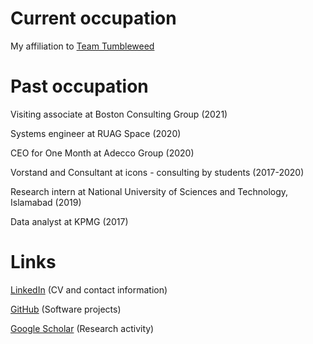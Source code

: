

<head>
<meta name="google-site-verification" content="ruOBcOn1XgWB3kz3N4Mym7lNwkgxqcFxM-pc9VEJmYs" />
</head>
  


# Current occupation

My affiliation to [Team Tumbleweed](https://www.teamtumbleweed.eu/)

# Past occupation

Visiting associate at Boston Consulting Group (2021)

Systems engineer at RUAG Space (2020)

CEO for One Month at Adecco Group (2020)

Vorstand and Consultant at icons - consulting by students (2017-2020)

Research intern at National University of Sciences and Technology, Islamabad (2019)

Data analyst at KPMG (2017)

# Links
[LinkedIn](https://www.linkedin.com/in/markusrenoldner) (CV and contact information)

[GitHub](https://github.com/markusrenoldner) (Software projects)

[Google Scholar](https://scholar.google.com/citations?hl=de&user=uIWbpycAAAAJ) (Research activity)


